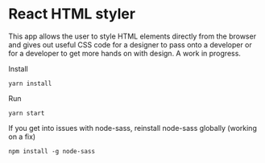 # React HTML styler

This app allows the user to style HTML elements directly from the browser and gives out useful CSS code for a designer to pass onto a developer or for a developer to get more hands on with design. A work in progress.

Install
```
yarn install
```

Run
```
yarn start
```

If you get into issues with node-sass, reinstall node-sass globally (working on a fix)
```
npm install -g node-sass
```
